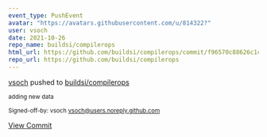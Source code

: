 ```yaml
---
event_type: PushEvent
avatar: "https://avatars.githubusercontent.com/u/814322?"
user: vsoch
date: 2021-10-26
repo_name: buildsi/compilerops
html_url: https://github.com/buildsi/compilerops/commit/f96570c88626c1cfa05e9cc959d2dc327a0f1986
repo_url: https://github.com/buildsi/compilerops
---
```


<a href='https://github.com/vsoch' target='_blank'>vsoch</a> pushed to <a href='https://github.com/buildsi/compilerops' target='_blank'>buildsi/compilerops</a>

<small>adding new data

Signed-off-by: vsoch <vsoch@users.noreply.github.com></small>

<a href='https://github.com/buildsi/compilerops/commit/f96570c88626c1cfa05e9cc959d2dc327a0f1986' target='_blank'>View Commit</a>